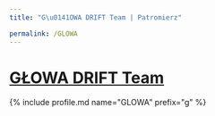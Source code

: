 ```yaml
---
title: "G\u0141OWA DRIFT Team | Patromierz"

permalink: /GLOWA
---
```


# [GŁOWA DRIFT Team](https://patronite.pl/GLOWA)

{% include profile.md name="GLOWA" prefix="g" %}
